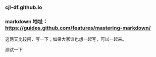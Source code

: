 ### cjl-df.github.io

### markdown 地址：https://guides.github.com/features/mastering-markdown/

这两天比较闲，写一下；如果大家谁也想一起写，可以一起来。

测试一下
